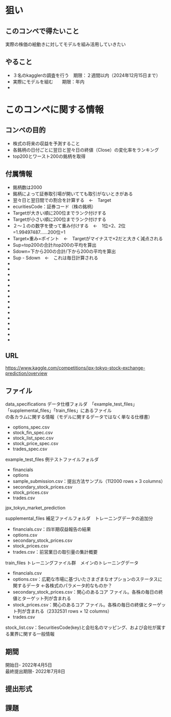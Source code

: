 # 狙い
## このコンペで得たいこと
実際の株価の絵動きに対してモデルを組み活用していきたい

## やること
- ３名のkagglerの調査を行う　期限：２週間以内（2024年12月15日まで）
- 実際にモデルを組む　　期限：年内
- 




# このコンペに関する情報

## コンペの目的
- 株式の将来の収益を予測すること
- 各銘柄の日付ごとに翌日と翌々日の終値（Close）の変化率をランキング
- top200とワースト200の銘柄を取得

## 付属情報
- 銘柄数は2000
- 銘柄によって証券取引場が開いてても取引がないときがある
- 翌々日と翌日間での割合を計算する　←　Target
- ecuritiesCode：証券コード（株の銘柄）
- Targetが大きい順に200位までランク付けする
- Targetが小さい順に200位までランク付けする
- ２～１のの数字を使って重み付けする　←　1位=2、2位=1.99497487......200位=1
- Target×重み=ポイント　←　Targetがマイナスで×2だと大きく減点される
- Sup=top200の合計/top200の平均を算出
- Sdown=下から200の合計/下から200の平均を算出
- Sup - Sdown　←　これは毎日計算される
- 
- 
- 
- 
- 
- 
- 
- 
- 
- 
- 
- 
- 
- 
- 

## URL
https://www.kaggle.com/competitions/jpx-tokyo-stock-exchange-prediction/overview


## ファイル
data_specifications データ仕様フォルダ　「example_test_files」「supplemental_files」「train_files」にあるファイル  
の各カラムに関する情報（モデルに関するデータではなく単なる仕様書）
- options_spec.csv
- stock_fin_spec.csv
- stock_list_spec.csv
- stock_price_spec.csv
- trades_spec.csv

example_test_files 例テストファイルフォルダ
- financials
- options
- sample_submission.csv：提出方法サンプル（112000 rows × 3 columns）
- secondary_stock_prices.csv
- stock_prices.csv
- trades.csv

jpx_tokyo_market_prediction 

supplemental_files 補足ファイルフォルダ　トレーニングデータの追加分
- financials.csv：四半期収益報告の結果
- options.csv
- secondary_stock_prices.csv
- stock_prices.csv
- trades.csv：前営業日の取引量の集計概要

train_files トレーニングファイル群　メインのトレーニングデータ
- financials.csv
- options.csv：広範な市場に基づいたさまざまなオプションのステータスに関するデータ ←各株式のパラメータ的なものか？
- secondary_stock_prices.csv：関心のあるコア ファイル。各株の毎日の終値とターゲット列が含まれる
- stock_prices.csv：関心のあるコア ファイル。各株の毎日の終値とターゲット列が含まれる（2332531 rows × 12 columns）
- trades.csv

stock_list.csv：SecuritiesCode(key)と会社名のマッピング、および会社が属する業界に関する一般情報

## 期間
開始日- 2022年4月5日  
最終提出期限- 2022年7月8日

## 提出形式





## 課題


